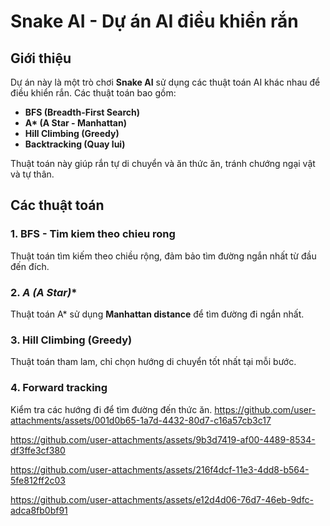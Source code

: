 
# Snake AI - Dự án AI điều khiển rắn

## Giới thiệu
Dự án này là một trò chơi **Snake AI** sử dụng các thuật toán AI khác nhau để điều khiển rắn. Các thuật toán bao gồm:
- **BFS (Breadth-First Search)**
- **A\* (A Star - Manhattan)**
- **Hill Climbing (Greedy)**
- **Backtracking (Quay lui)**

Thuật toán này giúp rắn tự di chuyển và ăn thức ăn, tránh chướng ngại vật và tự thân.

## Các thuật toán
### 1. **BFS - Tim kiem theo chieu rong**
Thuật toán tìm kiếm theo chiều rộng, đảm bảo tìm đường ngắn nhất từ đầu đến đích.

### 2. **A* (A Star)**
Thuật toán A\* sử dụng **Manhattan distance** để tìm đường đi ngắn nhất.

### 3. **Hill Climbing (Greedy)**
Thuật toán tham lam, chỉ chọn hướng di chuyển tốt nhất tại mỗi bước.

### 4. **Forward tracking**
Kiểm tra các hướng đi để tìm đường đến thức ăn.
https://github.com/user-attachments/assets/001d0b65-1a7d-4432-80d7-c16a57cb3c17



https://github.com/user-attachments/assets/9b3d7419-af00-4489-8534-df3ffe3cf380



https://github.com/user-attachments/assets/216f4dcf-11e3-4dd8-b564-5fe812ff2c03



https://github.com/user-attachments/assets/e12d4d06-76d7-46eb-9dfc-adca8fb0bf91


